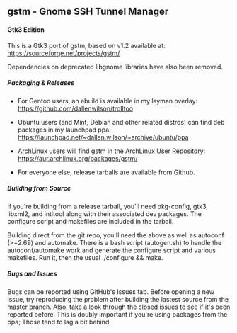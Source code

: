gstm - Gnome SSH Tunnel Manager
---

#### Gtk3 Edition
This is a Gtk3 port of gstm, based on v1.2 available at: https://sourceforge.net/projects/gstm/

Dependencies on deprecated libgnome libraries have also been removed.

##### Packaging & Releases
- For Gentoo users, an ebuild is available in my layman overlay: https://github.com/dallenwilson/trolltoo

- Ubuntu users (and Mint, Debian and other related distros) can find deb packages in my launchpad ppa: https://launchpad.net/~dallen.wilson/+archive/ubuntu/ppa

- ArchLinux users will find gstm in the ArchLinux User Repository: https://aur.archlinux.org/packages/gstm/

- For everyone else, release tarballs are available from Github.

##### Building from Source
If you're building from a release tarball, you'll need pkg-config, gtk3, libxml2, and intltool along with their associated dev packages. The configure script and makefiles are included in the tarball.

Building direct from the git repo, you'll need the above as well as autoconf (>=2.69) and automake. There is a bash script (autogen.sh) to handle the autoconf/automake work and generate the configure script and various makefiles. Run it, then the usual ./configure && make.

##### Bugs and Issues
Bugs can be reported using GitHub's Issues tab. Before opening a new issue, try reproducing the problem after building the lastest source from the master branch. Also, take a look through the closed issues to see if it's been reported before. This is doubly important if you're using packages from the ppa; Those tend to lag a bit behind.
